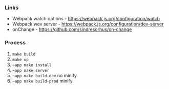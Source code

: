 ### Links
- Webpack watch options - https://webpack.js.org/configuration/watch
- Webpack wev server - https://webpack.js.org/configuration/dev-server
- onChange - https://github.com/sindresorhus/on-change

### Process 
1. `make build`
2. `make up`
3. `~app make install`
4. `~app make server`
5. `~app make build-dev` no minify
6. `~app make build-prod` minify
